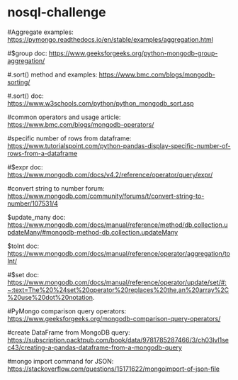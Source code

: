# nosql-challenge


#Aggregate examples: https://pymongo.readthedocs.io/en/stable/examples/aggregation.html

#$group doc: https://www.geeksforgeeks.org/python-mongodb-group-aggregation/

#.sort() method and examples: https://www.bmc.com/blogs/mongodb-sorting/

#.sort() doc: https://www.w3schools.com/python/python_mongodb_sort.asp

#common operators and usage article: https://www.bmc.com/blogs/mongodb-operators/

#specific number of rows from dataframe: https://www.tutorialspoint.com/python-pandas-display-specific-number-of-rows-from-a-dataframe

#$expr doc: https://www.mongodb.com/docs/v4.2/reference/operator/query/expr/

#convert string to number forum: https://www.mongodb.com/community/forums/t/convert-string-to-number/107531/4

$update_many doc: https://www.mongodb.com/docs/manual/reference/method/db.collection.updateMany/#mongodb-method-db.collection.updateMany

$toInt doc: https://www.mongodb.com/docs/manual/reference/operator/aggregation/toInt/

#$set doc: https://www.mongodb.com/docs/manual/reference/operator/update/set/#:~:text=The%20%24set%20operator%20replaces%20the,an%20array%2C%20use%20dot%20notation.

#PyMongo comparison query operators: https://www.geeksforgeeks.org/mongodb-comparison-query-operators/

#create DataFrame from MongoDB query: https://subscription.packtpub.com/book/data/9781785287466/3/ch03lvl1sec43/creating-a-pandas-dataframe-from-a-mongodb-query

#mongo import command for JSON: https://stackoverflow.com/questions/15171622/mongoimport-of-json-file

